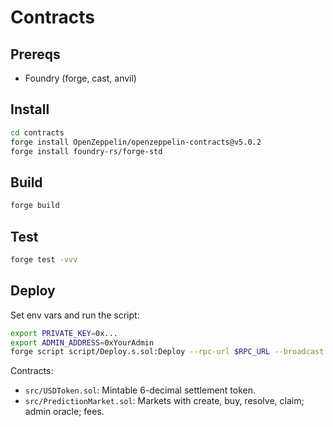 # Contracts

## Prereqs
- Foundry (forge, cast, anvil)

## Install
```bash
cd contracts
forge install OpenZeppelin/openzeppelin-contracts@v5.0.2
forge install foundry-rs/forge-std
```

## Build
```bash
forge build
```

## Test
```bash
forge test -vvv
```

## Deploy
Set env vars and run the script:
```bash
export PRIVATE_KEY=0x...
export ADMIN_ADDRESS=0xYourAdmin
forge script script/Deploy.s.sol:Deploy --rpc-url $RPC_URL --broadcast --verify
```

Contracts:
- `src/USDToken.sol`: Mintable 6-decimal settlement token.
- `src/PredictionMarket.sol`: Markets with create, buy, resolve, claim; admin oracle; fees.
